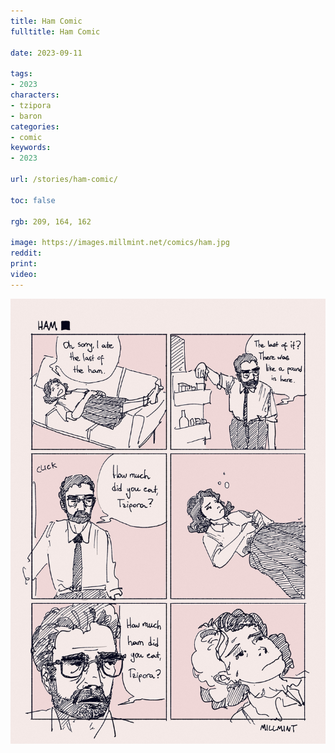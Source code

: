 ```yaml
---
title: Ham Comic
fulltitle: Ham Comic

date: 2023-09-11

tags:
- 2023
characters:
- tzipora
- baron
categories:
- comic
keywords:
- 2023

url: /stories/ham-comic/

toc: false

rgb: 209, 164, 162

image: https://images.millmint.net/comics/ham.jpg
reddit:
print:
video:
---
```

![comic page 1](/images/comics/ham.jpg)